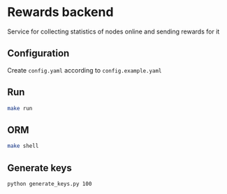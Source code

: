 # Rewards backend
Service for collecting statistics of nodes online and sending rewards for it

## Configuration
Create `config.yaml` according to `config.example.yaml`

## Run
```bash
make run
```

## ORM

```bash
make shell
```

## Generate keys

```bash
python generate_keys.py 100
```
